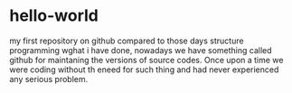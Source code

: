 # hello-world
my first repository on github
compared to those days structure programming wghat i have done, nowadays we have something called github for maintaning the versions of source codes. Once upon a time we were coding without th eneed for such thing and had never experienced any serious problem.
